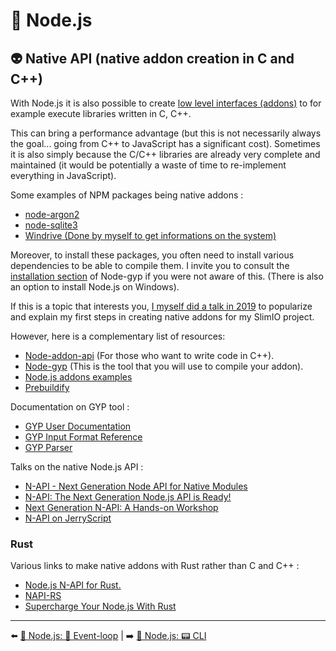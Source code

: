 # 🐢 Node.js

## 👽 Native API (native addon creation in C and C++)

With Node.js it is also possible to create [low level interfaces (addons)](https://nodejs.org/api/n-api.html) to for example execute libraries written in C, C++.

This can bring a performance advantage (but this is not necessarily always the goal... going from C++ to JavaScript has a significant cost). Sometimes it is also simply because the C/C++ libraries are already very complete and maintained (it would be potentially a waste of time to re-implement everything in JavaScript).

Some examples of NPM packages being native addons :

- [node-argon2](https://github.com/ranisalt/node-argon2)
- [node-sqlite3](https://github.com/mapbox/node-sqlite3)
- [Windrive (Done by myself to get informations on the system)](https://github.com/SlimIO/Windrive)

Moreover, to install these packages, you often need to install various dependencies to be able to compile them. I invite you to consult the [installation section](https://github.com/nodejs/node-gyp#installation) of Node-gyp if you were not aware of this. (There is also an option to install Node.js on Windows).

If this is a topic that interests you, [I myself did a talk in 2019](https://www.youtube.com/watch?v=rvmnnlYf3lk) to popularize and explain my first steps in creating native addons for my SlimIO project. 

However, here is a complementary list of resources:

- [Node-addon-api](https://github.com/nodejs/node-addon-api) (For those who want to write code in C++).
- [Node-gyp](https://github.com/nodejs/node-gyp) (This is the tool that you will use to compile your addon).
- [Node.js addons examples](https://github.com/JoseJPR/nodejs-addons)
- [Prebuildify](https://github.com/prebuild/prebuildify)

Documentation on GYP tool :
- [GYP User Documentation](https://gyp.gsrc.io/docs/UserDocumentation.md)
- [GYP Input Format Reference](https://gyp.gsrc.io/docs/InputFormatReference.md)
- [GYP Parser](https://github.com/addaleax/gyp-parser)

Talks on the native Node.js API :
- [N-API - Next Generation Node API for Native Modules](https://www.youtube.com/watch?v=-Oniup60Afs)
- [N-API: The Next Generation Node.js API is Ready!](https://www.youtube.com/watch?v=BrJcsYjp8Nw&list=PLfMzBWSH11xaZvhv1X5Fq1H-oMdnAtG6k&index=54)
- [Next Generation N-API: A Hands-on Workshop](https://www.youtube.com/watch?v=-v4Q0y4CeRA&list=PLfMzBWSH11xZPfWcC0DqFqKo_reMP58mw&index=44)
- [N-API on JerryScript](https://www.youtube.com/watch?v=Pxabz_FA1IU&list=PLfMzBWSH11xaZvhv1X5Fq1H-oMdnAtG6k&index=69)

### Rust

Various links to make native addons with Rust rather than C and C++ :
- [Node.js N-API for Rust.](https://www.youtube.com/watch?v=UzTPBy2acio)
- [NAPI-RS](https://github.com/napi-rs)
- [Supercharge Your Node.js With Rust](https://yieldcode.blog/supercharge-nodejs-with-rust/)

---

⬅️ [🐢 Node.js: 🎡 Event-loop](./event-loop.md) |
➡️ [🐢 Node.js: 📟 CLI](./cli.md)
